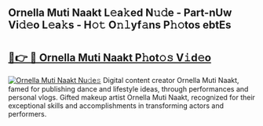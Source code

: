 ## Ornella Muti Naakt L𝚎a𝚔ed N𝚞𝚍e - Part-nUw Vi𝚍𝚎o L𝚎a𝚔s - H𝚘𝚝 O𝚗𝚕yf𝚊ns P𝚑𝚘tos ebtEs

# <h2><a href="http://kf6j38t.oniu.top/?m=Ornella+Muti+Naakt">🔗👉 🔴 Ornella Muti Naakt P𝚑ot𝚘𝚜 V𝚒d𝚎o</a></h2>

[![Ornella Muti Naakt Nu𝚍e𝚜](https://i.imgur.com/0qMVB7G.gif)](http://kf6j38t.oniu.top/?m=Ornella+Muti+Naakt)
Digital content creator Ornella Muti Naakt, famed for publishing dance and lifestyle ideas, through performances and personal vlogs. Gifted makeup artist Ornella Muti Naakt, recognized for their exceptional skills and accomplishments in transforming actors and performers.  
